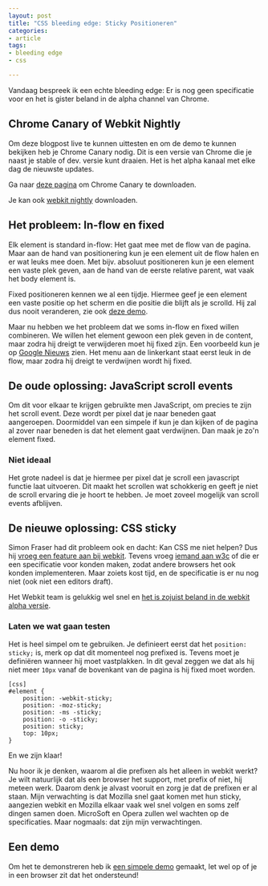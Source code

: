 ```yaml
---
layout: post
title: "CSS bleeding edge: Sticky Positioneren"
categories:
- article
tags:
- bleeding edge
- css

---
```

Vandaag bespreek ik een echte bleeding edge: Er is nog geen specificatie voor
en het is gister beland in de alpha channel van Chrome.

## Chrome Canary of Webkit Nightly

Om deze blogpost live te kunnen uittesten en om de demo te kunnen bekijken heb
je Chrome Canary nodig. Dit is een versie van Chrome die je naast je stable of
dev. versie kunt draaien. Het is het alpha kanaal met elke dag de nieuwste
updates.

Ga naar [deze pagina](https://tools.google.com/dlpage/chromesxs/) om Chrome
Canary te downloaden.

Je kan ook [webkit nightly](http://nightly.webkit.org/) downloaden.

## Het probleem: In-flow en fixed

Elk element is standard in-flow: Het gaat mee met de flow van de pagina. Maar
aan de hand van positionering kun je een element uit de flow halen en er wat
leuks mee doen. Met bijv. absoluut positioneren kun je een element een vaste
plek geven, aan de hand van de eerste relative parent, wat vaak het body
element is.

Fixed positioneren kennen we al een tijdje. Hiermee geef je een element een
vaste positie op het scherm en die positie die blijft als je scrolld. Hij zal
dus nooit veranderen, zie ook [deze demo](http://wouterj.nl/demos/position-sticky/fixed.html).

Maar nu hebben we het probleem dat we soms in-flow en fixed willen combineren.
We willen het element gewoon een plek geven in de content, maar zodra hij
dreigt te verwijderen moet hij fixed zijn. Een voorbeeld kun je op
[Google Nieuws](https://news.google.com/) zien. Het menu aan de linkerkant
staat eerst leuk in de flow, maar zodra hij dreigt te verdwijnen wordt hij
fixed.

## De oude oplossing: JavaScript scroll events

Om dit voor elkaar te krijgen gebruikte men JavaScript, om precies te zijn het
scroll event. Deze wordt per pixel dat je naar beneden gaat aangeroepen.
Doormiddel van een simpele if kun je dan kijken of de pagina al zover naar
beneden is dat het element gaat verdwijnen. Dan maak je zo'n element fixed.

### Niet ideaal

Het grote nadeel is dat je hiermee per pixel dat je scroll een javascript
functie laat uitvoeren. Dit maakt het scrollen wat schokkerig en geeft je niet
de scroll ervaring die je hoort te hebben. Je moet zoveel mogelijk van scroll
events afblijven.

## De nieuwe oplossing: CSS sticky

Simon Fraser had dit probleem ook en dacht: Kan CSS me niet helpen? Dus hij
[vroeg een feature aan bij webkit](https://bugs.webkit.org/show_bug.cgi?id=95146).
Tevens vroeg
[iemand aan w3c](http://lists.w3.org/Archives/Public/www-style/2012Jun/0627.html)
of die er een specificatie voor konden maken, zodat andere browsers het ook
konden implementeren. Maar zoiets kost tijd, en de specificatie is er nu nog
niet (ook niet een editors draft).

Het Webkit team is gelukkig wel snel en
[het is zojuist beland in de webkit alpha versie](http://trac.webkit.org/changeset/126774).

### Laten we wat gaan testen

Het is heel simpel om te gebruiken. Je definieert eerst dat het `position:
sticky;` is, merk op dat dit momenteel nog prefixed is. Tevens moet je
definiëren wanneer hij moet vastplakken. In dit geval zeggen we dat als hij
niet meer `10px` vanaf de bovenkant van de pagina is hij fixed moet
worden.

    [css]
    #element {
        position: -webkit-sticky;
        position: -moz-sticky;
        position: -ms -sticky;
        position: -o -sticky;
        position: sticky;
        top: 10px;
    }

En we zijn klaar!

Nu hoor ik je denken, waarom al die prefixen als het alleen in webkit werkt? Je
wilt natuurlijk dat als een browser het support, met prefix of niet, hij meteen
werk. Daarom denk je alvast vooruit en zorg je dat de prefixen er al staan.
Mijn verwachting is dat Mozilla snel gaat komen met hun sticky, aangezien
webkit en Mozilla elkaar vaak wel snel volgen en soms zelf dingen samen doen.
MicroSoft en Opera zullen wel wachten op de specificaties. Maar nogmaals: dat
zijn mijn verwachtingen.

## Een demo

Om het te demonstreren heb ik
[een simpele demo](http://wouterj.nl/demos/position-sticky/sticky.html)
gemaakt, let wel op of je in een browser zit dat het ondersteund!
